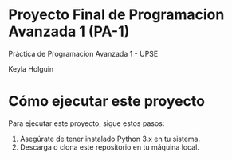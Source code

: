 # Proyecto Final de Programacion Avanzada 1 (PA-1)

Práctica de Programacion Avanzada 1 - UPSE


Keyla Holguin


# Cómo ejecutar este proyecto

Para ejecutar este proyecto, sigue estos pasos:
1. Asegúrate de tener instalado Python 3.x en tu sistema.
2. Descarga o clona este repositorio en tu máquina local.

